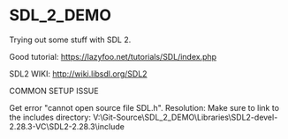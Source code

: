 # SDL_2_DEMO
Trying out some stuff with SDL 2. 

Good tutorial:
https://lazyfoo.net/tutorials/SDL/index.php

SDL2 WIKI:
http://wiki.libsdl.org/SDL2

COMMON SETUP ISSUE

Get error "cannot open source file SDL.h".
Resolution: 
Make sure to link to the includes directory: V:\Git-Source\SDL_2_DEMO\Libraries\SDL2-devel-2.28.3-VC\SDL2-2.28.3\include


